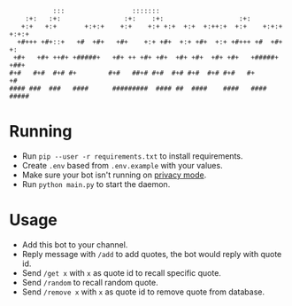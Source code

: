 ```
           :::                 :::::::
    :+:   :+:                :+:    :+:                   :+:
   +:+   +:+       +:+:+    +:+    +:+ +:+  +:+  +:++:+  +:+    +:+:+   +:+:+
  +#+++ +#+::+   +#  +#+   +#+    +:+ +#+  +:+ +#+  +:+ +#+++ +#  +#+ +:
 +#+   +#+ ++#+ +#####+   +#+ ++ +#+ +#+  +#+ +#+  +#+ +#+   +#####+   +##+
#+#   #+#  #+# #+        #+#   ##+# #+#  #+# #+#  #+# #+#   #+            +#
#### ###  ###   ####      #########  #### ##  ####    ####   ####    #####
```

# Running

- Run `pip --user -r requirements.txt` to install requirements.
- Create `.env` based from `.env.example` with your values.
- Make sure your bot isn't running on [privacy mode](https://core.telegram.org/bots#privacy-mode).
- Run `python main.py` to start the daemon.

# Usage
- Add this bot to your channel.
- Reply message with `/add` to add quotes, the bot would reply with quote id.
- Send `/get x` with `x` as quote id to recall specific quote.
- Send `/random` to recall random quote.
- Send `/remove x` with `x` as quote id to remove quote from database.
